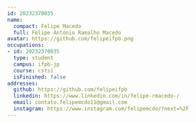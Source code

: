 ```yaml
---
id: 20232370035
name:
  compact: Felipe Macedo
  full: Felipe Antonio Ramalho Macedo
avatar: https://github.com/felipeifpb.png
occupations:
- id: 20232370035
  type: student
  campus: ifpb-jp
  course: cstsi
  isFinished: false
addresses:
  github: https://github.com/felipeifpb
  linkedin: https://www.linkedin.com/in/felipe-rmacedo-/
  email: contato.felipemcdo11@gmail.com
  instagram: https://www.instagram.com/felipemcdo/?next=%2F
---
```

